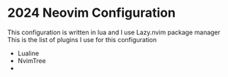 # 2024 Neovim Configuration
This configuration is written in lua and I use Lazy.nvim package manager
This is the list of plugins I use for this configuration
- Lualine
- NvimTree
- 
